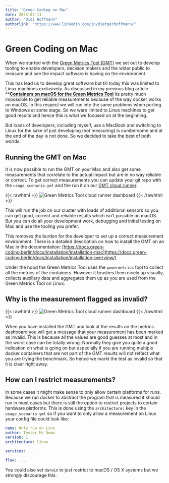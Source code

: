 ```yaml
---
title: "Green Coding on Mac"
date: 2023-02-11
author: "Didi Hoffmann"
authorlink: "https://www.linkedin.com/in/dietgerhoffmann/"
---
```


# Green Coding on Mac

When we started with the [Green Metrics Tool (GMT)](/projects/green-metrics-tool) we set out to develop tooling to enable developers, decision makers and the wider public to measure and see the impact software is having on the environment. 

This has lead us to develop great software but till today this was limited to Linux machines exclusively. As discussed in my previous blog article ****[Containers on macOS for the Green Metrics Tool](/blog/containers-on-macos-for-gmt/)** its pretty much impossible to get reliable measurements because of the way docker works on macOS. In this respect we will run into the same problems when porting to Windows at some stage. So we ware limited to Linux machines to get good results and hence this is what we focused on at the beginning. 

But loads of developers, including myself, use a MacBook and switching to Linux for the sake of just developing (not measuring) is cumbersome and at the end of the day is not done. So we decided to take the best of both worlds.

## Running the GMT on Mac

It is now possible to run the GMT on your Mac and also get some measurements that correlate to the actual impact but are in no way reliable or correct. To get correct measurements you can update your git repo with the `usage_scenario.yml` and the run it on our [GMT cloud runner](https://metrics.green-coding.berlin).

{{< rawhtml >}}
<img class="ui floated right rounded bordered image" src="/img/blog/gmt-cloud-runner.webp" alt="Green Metrics Tool cloud runner dashboard" loading="lazy">
{{< /rawhtml >}}

This will run the job on our cluster with loads of additional sensors so you can get good, correct and reliable results which isn’t possible on macOS. But you can do all your development work, debugging and initial testing on Mac and use the tooling you prefer. 

This removes the burden for the developer to set up a correct measurement environment. There is a detailed description on how to install the GMT on an Mac in the documentation: [https://docs.green-coding.berlin/docs/installation/installation-mac](https://docs.green-coding.berlin/docs/installation/installation-overview/) 

Under the hood the Green Metrics Tool uses the `powermetrics` tool to collect all the metrics of the containers. However it brushes them nicely up visually, collects auxillary data and aggregates them up as you are used from the Green Metrics Tool on Linux.

## Why is the measurement flagged as invalid?

{{< rawhtml >}}
<img class="ui floated right rounded bordered image" src="/img/blog/gmt-on-mac-measurement.webp" alt="Green Metrics Tool cloud runner dashboard" loading="lazy">
{{< /rawhtml >}}

When you have installed the GMT and look at the results on the metrics dashboard you will get a message that your measurement has been marked as invalid. This is because all the values are good guesses at most and in the worst case can be totally wrong. Normally they give you quite a good indication on what is going on but especially if you are running multiple docker containers that are not part of the GMT results will not reflect what you are trying the benchmark. So hence we markt the test as invalid so that it is clear right away. 

## How can I restrict measurements?

In some cases it might make sense to only allow certain platforms for runs. Because we run docker to abstract the program that is measured it should run in most cases but there is still the option to restrict projects to certain hardware platforms. This is done using the `architecture:` key in the `usage_scenario.yml` so if you want to only allow a measurement on Linux your config file could look like:

```yaml
name: Only run on Linx
author: Tester Mc Demo
version: 1
architecture: linux

services: ...

flow: ...
```

You could also set `darwin` to just restrict to macOS / OS X systems but we strongly discourage this.